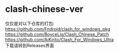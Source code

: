 # clash-chinese-ver
仅仅是对以下仓库的打包:  
https://github.com/Fndroid/clash_for_windows_pkg  
https://github.com/BoyceLig/Clash_Chinese_Patch
https://github.com/AiKirito/Clash_For_Windows_Ultra  
下载请转到Releases界面
